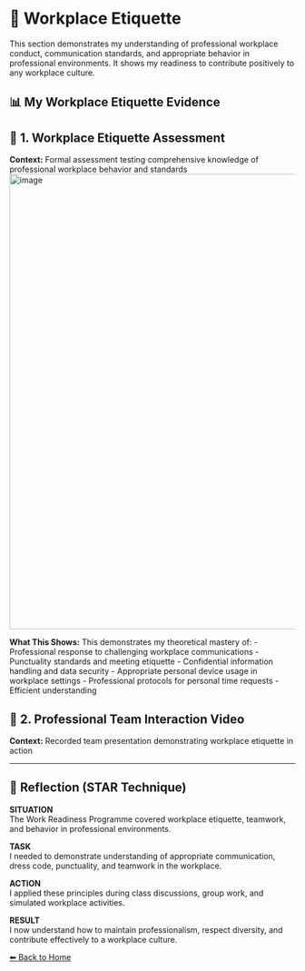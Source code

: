 # 🏢 Workplace Etiquette
This section demonstrates my understanding of professional workplace conduct, communication standards, and appropriate behavior in professional environments. It shows my readiness to contribute positively to any workplace culture.

## 📊 My Workplace Etiquette Evidence
## 📝 1. Workplace Etiquette Assessment
**Context:**  Formal assessment testing comprehensive knowledge of professional workplace behavior and standards
<img width="1833" height="802" alt="image" src="https://github.com/user-attachments/assets/11537b23-9b12-413c-b514-1ae068b14340" />

**What This Shows:** This  demonstrates my theoretical mastery of: - Professional response to challenging workplace communications - Punctuality standards and meeting etiquette - Confidential information handling and data security - Appropriate personal device usage in workplace settings - Professional protocols for personal time requests - Efficient understanding 

## 🎥 2. Professional Team Interaction Video
**Context:** Recorded team presentation demonstrating workplace etiquette in action

---

## 📝 Reflection (STAR Technique)

**SITUATION**  
The Work Readiness Programme covered workplace etiquette, teamwork, and behavior in professional environments.

**TASK**  
I needed to demonstrate understanding of appropriate communication, dress code, punctuality, and teamwork in the workplace.

**ACTION**  
I applied these principles during class discussions, group work, and simulated workplace activities.

**RESULT**  
I now understand how to maintain professionalism, respect diversity, and contribute effectively to a workplace culture.

[⬅ Back to Home](./README.md)
